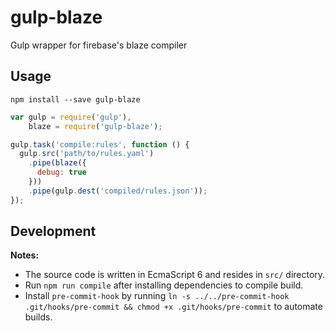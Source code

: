 gulp-blaze
==========

Gulp wrapper for firebase's blaze compiler

Usage
-----

```
npm install --save gulp-blaze
```

```javascript
var gulp = require('gulp'),
    blaze = require('gulp-blaze');

gulp.task('compile:rules', function () {
  gulp.src('path/to/rules.yaml')
    .pipe(blaze({
      debug: true
    }))
    .pipe(gulp.dest('compiled/rules.json'));
});
```

Development
-----------

**Notes:**
 - The source code is written in EcmaScript 6 and resides in `src/` directory.
 - Run `npm run compile` after installing dependencies to compile build.
 - Install `pre-commit-hook` by running `ln -s ../../pre-commit-hook .git/hooks/pre-commit && chmod +x .git/hooks/pre-commit` to automate builds.
